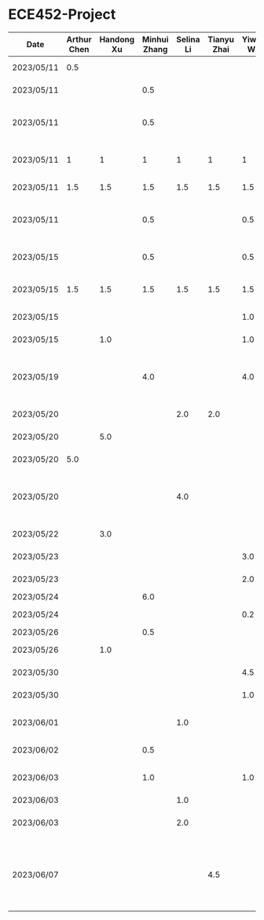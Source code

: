 # ECE452-Project
| Date       | Arthur Chen | Handong Xu | Minhui Zhang | Selina Li | Tianyu Zhai | Yiwen Wu | Task                                                                                    |
|------------|-------------|------------|--------------|-----------|-------------|----------|-----------------------------------------------------------------------------------------|
| 2023/05/11 | 0.5         |            |              |           |             |          | Setup Github repo                                                                       |
| 2023/05/11 |             |            | 0.5          |           |             |          | Setup notions teamspace                                                                 |
| 2023/05/11 |             |            | 0.5          |           |             |          | Summarize project and proposal requirements                                             |
| 2023/05/11 | 1           | 1          | 1            | 1         | 1           | 1        | Think & document 3 feasible ideas                                                       |
| 2023/05/11 | 1.5         | 1.5        | 1.5          | 1.5       | 1.5         | 1.5      | Discuss & Select Idea                                                                   |
| 2023/05/11 |             |            | 0.5          |           |             | 0.5      | Create TimeLog.md and README.md                                                         |
| 2023/05/15 |             |            | 0.5          |           |             | 0.5      | Divide task on proposal and design                                                      |
| 2023/05/15 | 1.5         | 1.5        | 1.5          | 1.5       | 1.5         | 1.5      | Meeting on proposal and design                                                          |
| 2023/05/15 |             |            |              |           |             | 1.0      | Initial design on UI                                                                    |
| 2023/05/15 |             | 1.0        |              |           |             | 1.0      | Upgrade UI design                                                                       |
| 2023/05/19 |             |            | 4.0          |           |             | 4.0      | Design architecture view and architecture style                                         |
| 2023/05/20 |             |            |              | 2.0       | 2.0         |          | Discuss design patterns                                                                 |
| 2023/05/20 |             | 5.0        |              |           |             |          | UI design in Figma                                                                      |
| 2023/05/20 | 5.0         |            |              |           |             |          | Write documentations                                                                    |
| 2023/05/20 |             |            |              | 4.0       |             |          | Demonstrate implementation of design patterns at the coding level                       |
| 2023/05/22 |             | 3.0        |              |           |             |          | UI design in Figma                                                                      |
| 2023/05/23 |             |            |              |           |             | 3.0      | Setup starter code                                                                      |
| 2023/05/23 |             |            |              |           |             | 2.0      | Debug starter code                                                                      |
| 2023/05/24 |             |            | 6.0          |           |             |          | Write Proposal                                                                          |
| 2023/05/24 |             |            |              |           |             | 0.2      | Review Proposal                                                                         |
| 2023/05/26 |             |            | 0.5          |           |             |          | Revise Proposal                                                                         |
| 2023/05/26 |             | 1.0        |              |           |             |          | Added UI in Proposal                                                                    |
| 2023/05/30 |             |            |              |           |             | 4.5      | Setup/debug starter code                                                                |
| 2023/05/30 |             |            |              |           |             | 1.0      | Prepare Presentation                                                                    |
| 2023/06/01 |             |            |              | 1.0       |             |          | Revise Proposal based on feedback                                                       |
| 2023/06/02 |             |            | 0.5          |           |             |          | Revise Proposal and upload                                                              |
| 2023/06/03 |             |            | 1.0          |           |             | 1.0      | Plan on how to implement and find resources                                             |
| 2023/06/03 |             |            |              | 1.0       |             |          | PR Review                                                                               |
| 2023/06/03 |             |            |              | 2.0       |             |          | Raise a PR to standardize and clean up code                                             |
| 2023/06/07 |             |            |              |           | 4.5         |          | Set up Navigation Manager for future screens. Create example onboard and login screens. |
